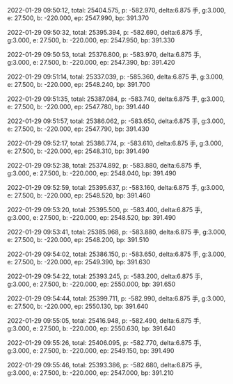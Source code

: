 2022-01-29 09:50:12, total: 25404.575, p: -582.970, delta:6.875 手, g:3.000, e: 27.500, b: -220.000, ep: 2547.990, bp: 391.370

2022-01-29 09:50:32, total: 25395.394, p: -582.690, delta:6.875 手, g:3.000, e: 27.500, b: -220.000, ep: 2547.950, bp: 391.330

2022-01-29 09:50:53, total: 25376.800, p: -583.970, delta:6.875 手, g:3.000, e: 27.500, b: -220.000, ep: 2547.390, bp: 391.420

2022-01-29 09:51:14, total: 25337.039, p: -585.360, delta:6.875 手, g:3.000, e: 27.500, b: -220.000, ep: 2548.240, bp: 391.700

2022-01-29 09:51:35, total: 25387.084, p: -583.740, delta:6.875 手, g:3.000, e: 27.500, b: -220.000, ep: 2547.780, bp: 391.440

2022-01-29 09:51:57, total: 25386.062, p: -583.650, delta:6.875 手, g:3.000, e: 27.500, b: -220.000, ep: 2547.790, bp: 391.430

2022-01-29 09:52:17, total: 25386.774, p: -583.610, delta:6.875 手, g:3.000, e: 27.500, b: -220.000, ep: 2548.310, bp: 391.490

2022-01-29 09:52:38, total: 25374.892, p: -583.880, delta:6.875 手, g:3.000, e: 27.500, b: -220.000, ep: 2548.040, bp: 391.490

2022-01-29 09:52:59, total: 25395.637, p: -583.160, delta:6.875 手, g:3.000, e: 27.500, b: -220.000, ep: 2548.520, bp: 391.460

2022-01-29 09:53:20, total: 25395.500, p: -583.400, delta:6.875 手, g:3.000, e: 27.500, b: -220.000, ep: 2548.520, bp: 391.490

2022-01-29 09:53:41, total: 25385.968, p: -583.880, delta:6.875 手, g:3.000, e: 27.500, b: -220.000, ep: 2548.200, bp: 391.510

2022-01-29 09:54:02, total: 25386.150, p: -583.650, delta:6.875 手, g:3.000, e: 27.500, b: -220.000, ep: 2549.390, bp: 391.630

2022-01-29 09:54:22, total: 25393.245, p: -583.200, delta:6.875 手, g:3.000, e: 27.500, b: -220.000, ep: 2550.000, bp: 391.650

2022-01-29 09:54:44, total: 25399.711, p: -582.990, delta:6.875 手, g:3.000, e: 27.500, b: -220.000, ep: 2550.130, bp: 391.640

2022-01-29 09:55:05, total: 25416.948, p: -582.490, delta:6.875 手, g:3.000, e: 27.500, b: -220.000, ep: 2550.630, bp: 391.640

2022-01-29 09:55:26, total: 25406.095, p: -582.770, delta:6.875 手, g:3.000, e: 27.500, b: -220.000, ep: 2549.150, bp: 391.490

2022-01-29 09:55:46, total: 25393.386, p: -582.680, delta:6.875 手, g:3.000, e: 27.500, b: -220.000, ep: 2547.000, bp: 391.210